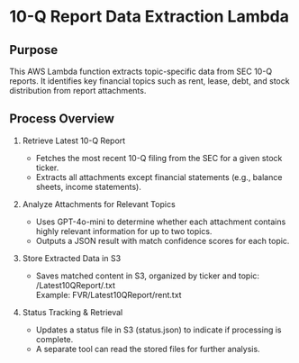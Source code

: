 # 10-Q Report Data Extraction Lambda
## Purpose
This AWS Lambda function extracts topic-specific data from SEC 10-Q reports. It identifies key financial topics such as rent, lease, debt, and stock distribution from report attachments.

## Process Overview
1. Retrieve Latest 10-Q Report
   - Fetches the most recent 10-Q filing from the SEC for a given stock ticker.
   - Extracts all attachments except financial statements (e.g., balance sheets, income statements).
  
2. Analyze Attachments for Relevant Topics
   - Uses GPT-4o-mini to determine whether each attachment contains highly relevant information for up to two topics.
   - Outputs a JSON result with match confidence scores for each topic.

3. Store Extracted Data in S3

   - Saves matched content in S3, organized by ticker and topic:
    <Ticker>/Latest10QReport/<Topic>.txt  
    Example: FVR/Latest10QReport/rent.txt
    
4. Status Tracking & Retrieval
   - Updates a status file in S3 (status.json) to indicate if processing is complete.
   - A separate tool can read the stored files for further analysis.